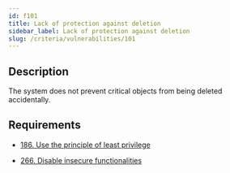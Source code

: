 ```yaml
---
id: f101
title: Lack of protection against deletion
sidebar_label: Lack of protection against deletion
slug: /criteria/vulnerabilities/101
---
```


## Description

The system does not prevent critical objects
from being deleted accidentally.

## Requirements

- [186. Use the principle of least privilege](/criteria/requirements/186)

- [266. Disable insecure functionalities](/criteria/requirements/266)
